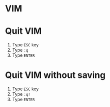 
# VIM

# Quit VIM

1. Type `ESC` key
2. Type `:q`
3. Type `ENTER`

# Quit VIM without saving

1. Type `ESC` key
2. Type `:q!`
3. Type `ENTER`
